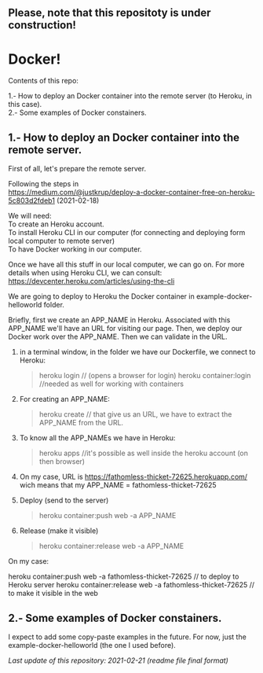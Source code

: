 ## Please, note that this repositoty is under construction!

# Docker!

Contents of this repo:

1.- How to deploy an Docker container into the remote server (to Heroku, in this case).<br>
2.- Some examples of Docker constainers.

## 1.- How to deploy an Docker container into the remote server.

First of all, let's prepare the remote server.

Following the steps in<br>
https://medium.com/@justkrup/deploy-a-docker-container-free-on-heroku-5c803d2fdeb1 (2021-02-18)

We will need:<br>
To create an Heroku account.<br>
To install Heroku CLI in our computer (for connecting and deploying form local computer to remote server)<br>
To have Docker working in our computer.<br>

Once we have all this stuff in our local computer, we can go on. For more details when using Heroku CLI, we can consult:<br>
https://devcenter.heroku.com/articles/using-the-cli

We are going to deploy to Heroku the Docker container in example-docker-helloworld folder.<br>

Briefly, first we create an APP_NAME in Heroku. Associated with this APP_NAME we'll have an URL for visiting our page.
Then, we deploy our Docker work over the APP_NAME. Then we can validate in the URL.<br>

1. in a terminal window, in the folder we have our Dockerfile, we connect to Heroku:<br>

	> heroku login   // (opens a browser for login)
	> heroku container:login   //needed as well for working with containers

2. For creating an APP_NAME:<br>

	> heroku create  // that give us an URL, we have to extract the APP_NAME from the URL.

3. To know all the APP_NAMEs we have in Heroku:

	> heroku apps  //it's possible as well inside the heroku account (on then browser)

4. On my case, URL is https://fathomless-thicket-72625.herokuapp.com/ wich means that my APP_NAME = fathomless-thicket-72625

5. Deploy (send to the server)<br>

	> heroku container:push web -a APP_NAME

5. Release (make it visible)<br>

	> heroku container:release web -a APP_NAME


On my case:

heroku container:push web -a fathomless-thicket-72625	// to deploy to Heroku server
heroku container:release web -a fathomless-thicket-72625 	// to make it visible in the web<br>

## 2.- Some examples of Docker constainers.

I expect to add some copy-paste examples in the future. For now, just the example-docker-helloworld (the one I used before).<br>


<em>Last update of this repository: 2021-02-21 (readme file final format)</em>